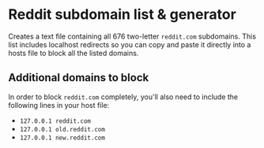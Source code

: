 # Reddit subdomain list & generator
 
Creates a text file containing all 676 two-letter `reddit.com` subdomains. This list includes localhost redirects so you can copy and paste it directly into a hosts file to block all the listed domains.

## Additional domains to block
In order to block `reddit.com` completely, you'll also need to include the following lines in your host file:
* `127.0.0.1 reddit.com`
* `127.0.0.1 old.reddit.com`
* `127.0.0.1 new.reddit.com`